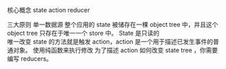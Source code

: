 核心概念
	state action  reducer
	
三大原则
	单一数据源
		整个应用的 state 被储存在一棵 object tree 中，并且这个 object tree 只存在于唯一一个 store 中。
	State 是只读的	
		唯一改变 state 的方法就是触发 action，action 是一个用于描述已发生事件的普通对象。
	使用纯函数来执行修改
		为了描述 action 如何改变 state tree ，你需要编写 reducers。
